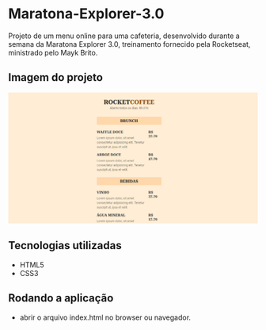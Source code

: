 # Maratona-Explorer-3.0

Projeto de um menu online para uma cafeteria, desenvolvido durante a semana da Maratona Explorer 3.0, treinamento fornecido pela Rocketseat, ministrado pelo Mayk Brito.

## Imagem do projeto

<div align="center">
   <img src="./img/menu rocketseat.PNG" alt="imagem RocketSeatCoffee">
</div>

## Tecnologias utilizadas
* HTML5
* CSS3

## Rodando a aplicação

* abrir o arquivo index.html no browser ou navegador.

